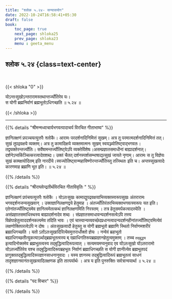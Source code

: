 ```yaml
---
title: "श्लोक ५.२४- सन्यासयोग"
date: 2022-10-24T16:58:41+05:30
draft: false
book:
    toc_page: true
    next_page: shloka25
    prev_page: shloka23
    menu : geeta_menu
---
```




## श्लोक ५.२४ {class=text-center}

<br/>

{{< shloka  "0"  >}}

योऽन्तःसुखोऽन्तरारामस्तथान्तर्ज्योतिरेव यः।  
स योगी ब्रह्मनिर्वाणं ब्रह्मभूतोऽधिगच्छति ॥ ५.२४ ॥

{{< /shloka >}}

---


{{% details "श्रीमन्मध्वाचार्यभगवत्पादाचर्य विरचित  गीताभाष्य" %}}

ज्ञानिलक्षणं प्रपञ्चयत्युत्तरैः श्लोकैः। आरामः परदर्शनादिनिमित्तं 
सुखम्। अत्र तु परमात्मदर्शनादिनिमित्तं तत्। सुखं तूपद्रवक्षये 
व्यक्तम्। अत्र तु कामादिक्षये व्यक्तमात्मनः सुखम् 
स्वयञ्ज्योतिष्ट्वाद्भगवतः। तद्व्यक्तेरन्तर्ज्योतिः। 
सर्वेषामन्तर्ज्योतिष्ट्वेऽपि व्यक्तेर्विशेषः।असम्प्रज्ञातसमाधीनां 
बाह्यादर्शनात्। दर्शनेऽप्यकिंञ्चित्करत्वादेवशब्दः। उक्तं चैतत् 
दर्शनस्पर्शसम्भाषाद्यत्सुखं जायते नृणाम्। आरामः स तु विज्ञेयः सुखं 
कामक्षयोदितम् इति नारदीये।स्वज्योतिष्ट्वान्महाविष्णोरन्तर्ज्योतिस्तु 
तत्स्थितः इति च। अन्तस्सुखत्वादेः कारणमाह ब्रह्मणि भूत इति। ॥ ५.२४ ॥


{{% /details %}}



{{% details "श्रीराघवेन्द्रतीर्थविरचित गीताविवृतिः " %}}

ज्ञानिलक्षणं प्रपंचयत्युत्तरैः श्लोकैः । योऽतःसुखः
कामाद्युपद्रवक्षयाभिव्यक्तस्वरूपसुखः अंतरारामः भगवद्दर्शनजन्यसुखवान्‌ ।
उक्तज्ञानिलक्षणद्वये हेतुमाह । अंतर्ज्योतिरंतरभिव्यक्तभगवत्स्वरूपः यत इति। 
एतेनांतर्ज्योतिष्ट्वमेव ज्ञानित्वमेतत्कथं ज्ञानिलक्षणमिति निरस्तम्‌ । तत्र 
हेतुसमर्पकत्वादस्येति । असंप्रज्ञातसमाधिस्थस्य बाह्यादर्शनादेव शब्दः । 
संप्रज्ञातसमाधावन्यदर्शनसत्वेऽपि तस्य विक्षेपाहेतुत्वाददर्शनकल्पमेव 
तदिति भावः । एवं 
चास्यान्यव्यवच्छेदप्रधानत्वादन्यदर्शनहीनांतर्ज्योतिष्ट्वमित्येवं 
लक्षणोक्तिपरत्वेऽपि न दोषः । अंतःसुखत्वादौ हेतुस्तु
स योगी ब्रह्मभूतो ब्रह्माणि स्थितो निर्वाणमशरीरं ब्रह्माधिगच्छति ।
यतो ऽतोंऽतःसुखादिरित्येवमुत्तरार्धोक्तो ज्ञेयः । नन्वेवं ब्रहाभूतो
बह्याधिगच्छतीत्युकत्याऽर्थाद्ब्रह्मभूतत्वस्य ब्
रह्माधिगतिरूपब्रह्मज्ञानहेतुत्वमुक्तम्‌ । 
तच्च `तद्बुद्धय` इत्यादिनोक्तमेव ब्रह्मभूतत्वस्य
तद्बुद्धित्वादिरूपत्वात्‌ । सत्यमयमप्यनुवाद एव योंऽतःसुखो योंऽतरारामो
योंऽतर्ज्योतिरेव यश्च तद्बुद्धित्वादिरूपब्रहभूतः निर्वाणं ब्रह्माधिगच्छति स
योगी ज्ञानीत्येव ब्रह्मभूतपदं प्रागुक्ततद्बुद्धित्वादिरूपज्ञानसाधनानुवादः । यस्य
ज्ञानस्य तद्‌बुद्वित्वादिरूपं ब्रह्मभूतत्वं साधनं
तादृशज्ञानवानंतःसुखत्वादिलक्षणक इति तात्पर्यार्थः । अत्र य इति पुनरुक्तिः
सर्वत्रान्वयार्था ॥ ५.२४ ॥

{{% /details %}}



{{% details "पद विचार" %}}


{{% /details %}}

